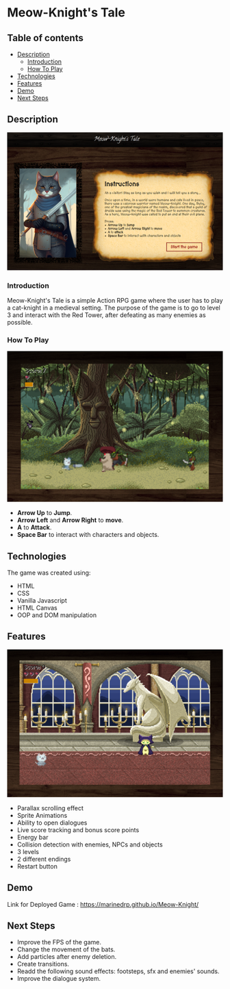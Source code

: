 # Meow-Knight's Tale

## Table of contents
* [Description](#description)
    - [Introduction](#introduction)
    - [How To Play](#how-to-play)
* [Technologies](#technologies)
* [Features](#features)
* [Demo](#demo)
* [Next Steps](#next-steps)


## Description

![screenshot1](./screenshots/screenshot1.png)

### Introduction
Meow-Knight's Tale is a simple Action RPG game where the user has to play a cat-knight in a medieval setting.
The purpose of the game is to go to level 3 and interact with the Red Tower, after defeating as many enemies as possible.


### How To Play

![screenshot2](./screenshots/screenshot2.png)

* **Arrow Up** to **Jump**.
* **Arrow Left** and **Arrow Right** to **move**.
* **A** to **Attack**.
* **Space Bar** to interact with characters and objects.

## Technologies
The game was created using:
* HTML
* CSS
* Vanilla Javascript
* HTML Canvas
* OOP and DOM manipulation

## Features

![screenshot3](./screenshots/screenshot3.png)

* Parallax scrolling effect
* Sprite Animations
* Ability to open dialogues
* Live score tracking and bonus score points
* Energy bar
* Collision detection with enemies, NPCs and objects
* 3 levels
* 2 different endings
* Restart button

## Demo
Link for Deployed Game : https://marinedrp.github.io/Meow-Knight/

## Next Steps
- Improve the FPS of the game.
- Change the movement of the bats.
- Add particles after enemy deletion.
- Create transitions.
- Readd the following sound effects: footsteps, sfx and enemies' sounds.
- Improve the dialogue system.
